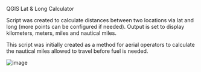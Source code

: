 QGIS Lat & Long Calculator

Script was created to calculate distances between two locations via lat and long (more points can be configured if needed). Output is set to display kilometers, meters, miles and nautical miles. 

This script was initially created as a method for aerial operators to calculate the nautical miles allowed to travel before fuel is needed. 

![image](https://user-images.githubusercontent.com/79226456/177881493-724f6b3b-a308-4605-ba51-bb641f76fd13.png)
